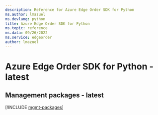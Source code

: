 ```yaml
---
description: Reference for Azure Edge Order SDK for Python
ms.author: lmazuel
ms.devlang: python
title: Azure Edge Order SDK for Python
ms.topic: reference
ms.data: 09/26/2022
ms.service: edgeorder
author: lmazuel
---
```

# Azure Edge Order SDK for Python - latest

## Management packages - latest
[!INCLUDE [mgmt-packages](edge-order-mgmt-index.md)]